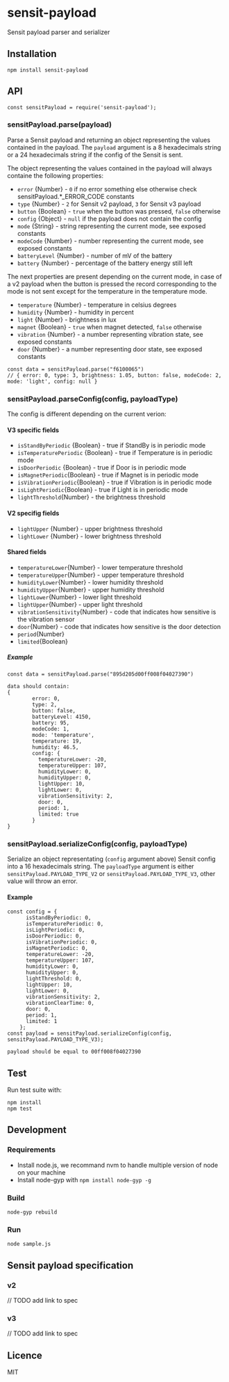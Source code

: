 # sensit-payload

Sensit payload parser and serializer

## Installation

```
npm install sensit-payload
```

## API

```
const sensitPayload = require('sensit-payload');
```

### sensitPayload.parse(payload)

Parse a Sensit payload and returning an object representing the values contained in the payload. The `payload` argument is a 8 hexadecimals string or a 24 hexadecimals string if the config of the Sensit is sent.

The object representing the values contained in the payload will always containe the following properties:

- `error` {Number} - `0` if no error something else otherwise check sensitPayload.*_ERROR_CODE constants
- `type` {Number} - `2` for Sensit v2 payload, `3` for Sensit v3 payload
- `button` {Boolean} - `true` when the button was pressed, `false` otherwise
- `config` {Object} - `null` if the payload does not contain the config
- `mode` {String} - string representing the current mode, see exposed constants
- `modeCode` {Number} - number representing the current mode, see exposed constants
- `batteryLevel` {Number} - number of mV of the battery
- `battery` {Number} - percentage of the battery energy still left


The next properties are present depending on the current mode, in case of a v2 payload when the button is pressed the record corresponding to the mode is not sent except for the temperature in the temperature mode.

- `temperature` {Number} - temperature in celsius degrees
- `humidity` {Number} - humidity in percent
- `light` {Number} - brightness in lux
- `magnet` {Boolean} - `true` when magnet detected, `false` otherwise
- `vibration` {Number} - a number representing vibration state, see exposed constants
- `door` {Number} - a number representing door state, see exposed constants

```
const data = sensitPayload.parse("f6100065")
// { error: 0, type: 3, brightness: 1.05, button: false, modeCode: 2, mode: 'light', config: null }
```

### sensitPayload.parseConfig(config, payloadType)
The config is different depending on the current verion: 

#### V3 specific fields
- `isStandByPeriodic` {Boolean} - true if StandBy is in periodic mode
- `isTemperaturePeriodic` {Boolean} - true if Temperature is in periodic mode
- `isDoorPeriodic` {Boolean} - true if Door is in periodic mode
- `isMagnetPeriodic`{Boolean} - true if Magnet is in periodic mode 
- `isVibrationPeriodic`{Boolean} - true if Vibration is in periodic mode
- `isLightPeriodic`{Boolean} - true if Light is in periodic mode
- `lightThreshold`{Number} - the brightness threshold



#### V2 specifig fields

- `lightUpper` {Number} - upper brightness threshold
- `lightLower` {Number} - lower brightness threshold

#### Shared fields 
- `temperatureLower`{Number} - lower temperature threshold
- `temperatureUpper`{Number} - upper temperature threshold
- `humidityLower`{Number} - lower humidity threshold
- `humidityUpper`{Number} - upper humidity threshold
- `lightLower`{Number} - lower light threshold
- `lightUpper`{Number} - upper light threshold
- `vibrationSensitivity`{Number} - code that indicates how sensitive is the vibration sensor
- `door`{Number} - code that indicates how sensitive is the door detection
- `period`{Number} 
- `limited`{Boolean}

##### Example
```
const data = sensitPayload.parse("895d205d00ff008f04027390")

data should contain:
{
        error: 0,
        type: 2,
        button: false,
        batteryLevel: 4150,
        battery: 95,
        modeCode: 1,
        mode: 'temperature',
        temperature: 19,
        humidity: 46.5,
        config: {
          temperatureLower: -20,
          temperatureUpper: 107,
          humidityLower: 0,
          humidityUpper: 0,
          lightUpper: 10,
          lightLower: 0,
          vibrationSensitivity: 2,
          door: 0,
          period: 1,
          limited: true
        }
}
```
### sensitPayload.serializeConfig(config, payloadType)

Serialize an object representating (`config` argument above) Sensit config into a 16 hexadecimals string.
The `payloadType` argument is either `sensitPayload.PAYLOAD_TYPE_V2` or `sensitPayload.PAYLOAD_TYPE_V3`, other value will throw an error.

#### Example
```
const config = {
      isStandByPeriodic: 0,
      isTemperaturePeriodic: 0,
      isLightPeriodic: 0,
      isDoorPeriodic: 0,
      isVibrationPeriodic: 0,
      isMagnetPeriodic: 0,
      temperatureLower: -20,
      temperatureUpper: 107,
      humidityLower: 0,
      humidityUpper: 0,
      lightThreshold: 0,
      lightUpper: 10,
      lightLower: 0,
      vibrationSensitivity: 2,
      vibrationClearTime: 0,
      door: 0,
      period: 1,
      limited: 1
    };
const payload = sensitPayload.serializeConfig(config, sensitPayload.PAYLOAD_TYPE_V3);

payload should be equal to 00ff008f04027390

```

## Test

Run test suite with:

```
npm install
npm test
```

## Development

### Requirements

- Install node.js, we recommand nvm to handle multiple version of node on your machine
- Install node-gyp with `npm install node-gyp -g`

### Build

```
node-gyp rebuild
```

### Run

```
node sample.js
```

## Sensit payload specification

### v2

// TODO add link to spec

### v3

// TODO add link to spec

## Licence

MIT
